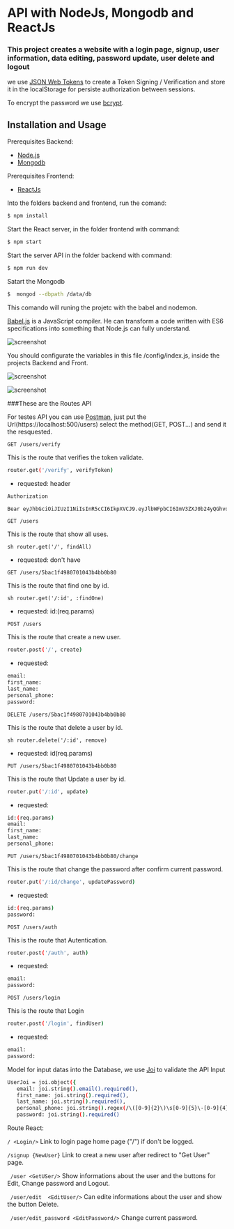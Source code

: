 # API with NodeJs, Mongodb and ReactJs 

### This project creates a website with a login page, signup, user information, data editing, password update, user delete and logout

we use [JSON Web Tokens](https://jwt.io/) to create a Token Signing / Verification and store it in the localStorage for persiste authorization between sessions.

To encrypt the password we use [bcrypt](https://bycryp.com/).


## Installation and Usage

Prerequisites Backend: 
* [Node.js](https://nodejs.org/en/)
* [Mongodb](https://www.mongodb.com/) 

Prerequisites Frontend: 
* [ReactJs](https://reactjs.org/)

Into the folders backend and frontend, run the comand:
```sh
$ npm install 
```
 Start the React server, in the folder frontend with command:
 ```sh
 $ npm start
 ```
Start the server API in the folder backend with command:
 ```sh
 $ npm run dev
 ```
Satart the Mongodb
 ```sh
 $  mongod --dbpath /data/db
 ```
This comando will runing the projetc with the babel and nodemon.

[Babel.js](https://babeljs.io/) is a JavaScript compiler. He can transform a code written with ES6 specifications into something that Node.js can fully understand.

![screenshot](frontend/public/babel.png)

You should configurate the variables in this file /config/index.js, inside the projects Backend and Front.

![screenshot](frontend/public/back_config.png)


![screenshot](frontend/public/front_config.png)

###These are the Routes API 

For testes API you can use [Postman](https://www.getpostman.com/), just put the Url(https://localhost:500/users) select the method(GET, POST...) and send it the resquested. 

`GET /users/verify`

This is the route that verifies  the token validate.  

```sh
router.get('/verify', verifyToken)
```
- requested: header 
```sh
Authorization

Bear eyJhbGciOiJIUzI1NiIsInR5cCI6IkpXVCJ9.eyJlbWFpbCI6ImV3ZXJ0b24yQGhvdC5jb20iLCJpZCI6IjViYjZjZjc1NjAyMGJiMWY3NWEzYmQxZiIsImlhdCI6MTUzODcxMjU1MywiZXhwIjoxNTM4NzE2MTUzfQ.L7Tbm3J5898GhCQx3b6bThDdrXSOJBCUmkvFDSBBVWc
```

`GET /users`

This is the route that show all uses.

```
sh router.get('/', findAll)
```
- requested: don't have

`GET /users/5bac1f4980701043b4bb0b80 `

This is the route that find one by id.  

```
sh router.get('/:id', :findOne)
```
- requested: id:(req.params)

`POST /users`

This is the route that create a new user.

```sh
router.post('/', create)
```
- requested: 
```sh
email:
first_name:
last_name:
personal_phone:
password: 
```

`DELETE /users/5bac1f4980701043b4bb0b80`

This is the route that delete a user by id. 

```
sh router.delete('/:id', remove)
```
- requested: id(req.params)

`PUT /users/5bac1f4980701043b4bb0b80`

This is the route that Update a user by id.

```sh
router.put('/:id', update)
```
- requested:
```sh
id:(req.params)
email:
first_name:
last_name:
personal_phone:
```
`PUT /users/5bac1f4980701043b4bb0b80/change`

This is the route that change  the password after confirm current password.

```sh
router.put('/:id/change', updatePassword)
```
- requested:
```sh
id:(req.params)
password:
```
`POST /users/auth`

This is the route that Autentication.

```sh
router.post('/auth', auth)
```
- requested: 
```sh
email:
password:
```
`POST /users/login`

This is the route that Login 

```sh
router.post('/login', findUser)
```
- requested: 
```sh
email:
password:
```
Model for input datas into the Database, we use [Joi](https://github.com/hapijs/joi) to validate the API Input
 ```sh
UserJoi = joi.object({
    email: joi.string().email().required(),
    first_name: joi.string().required(),
    last_name: joi.string().required(),
    personal_phone: joi.string().regex(/\([0-9]{2}\)\s[0-9]{5}\-[0-9]{4}/).required(),
    password: joi.string().required()
 ```

Route React:

`/ <Login/>` Link to login page home page ("/") if don't be logged.
 
`/signup {NewUser}` Link to creat a new user after redirect to "Get User" page.

` /user <GetUSer/>` Show informations about the user and the buttons for Edit, Change password and Logout.

` /user/edit  <EditUser/>`  Can edite informations about the user and show the button Delete.

` /user/edit_password <EditPassword/>`  Change current password.



